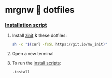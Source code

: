 # mrgnw  dotfiles

### [Installation script](init/_install)

1. Install [zinit](https://github.com/zdharma/zinit) & these dotfiles:
    ```sh
    sh -c "$(curl -fsSL https://git.io/mw_init)"
    ```

2. Open a new terminal

3. To run the [install scripts](init):

    ```
    .install
    ```

